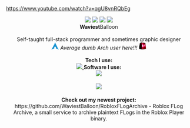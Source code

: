 https://www.youtube.com/watch?v=qgU8vnRQbEg


<p align="center">
  <img src="https://gitpfp.wav.blue/pfp?mag=0.5&name=WaviestBalloon&colour=bedefa"> <img src="https://gitpfp.wav.blue/pfp?mag=0.5&name=Waviest&colour=bedefa"> <img src="https://gitpfp.wav.blue/pfp?mag=0.5&name=Wavi&colour=bedefa"> <img src="https://gitpfp.wav.blue/pfp?mag=0.5&name=Wavy&colour=bedefa">
  <!-- https://github.com/WaviestBalloon/github-pfp -->
  <br><b>Waviest</b>Balloon<br><br>
  Self-taught full-stack programmer and sometimes graphic designer<br>
  <img src="assets/archlinux_icon.svg" width=20px> <i>Average dumb Arch user here!!!</i> <img src="assets/rotating_light.gif" width=20px>
  <br><br>
  <b>Tech I use:</b><br>
  <a href="https://skillicons.dev">
    <img src="https://skillicons.dev/icons?i=js,ts,bash,rust,godot,html,css,lua,nodejs,powershell,py,tauri,threejs,tensorflow,svelte" />
  </a>
  <b>Software I use:</b><br>
  <a href="https://skillicons.dev">
    <img src="https://skillicons.dev/icons?i=sentry,vercel,vscode,replit,cloudflare,raspberrypi,postman,nginx,linux,grafana,github,git,discord,supabase" />
  </a>
  <br>
  <br>
  <a href="https://holopin.io/@waviestballoon">
    <img src="https://www.holopin.io/api/user/board?user=waviestballoon"/>
  </a>
  <br>
  <br>
  <b>Check out my newest project:</b> https://github.com/WaviestBalloon/RobloxFLogArchive - Roblox FLog Archive, a small service to archive plaintext FLogs in the Roblox Player binary.
</p>
